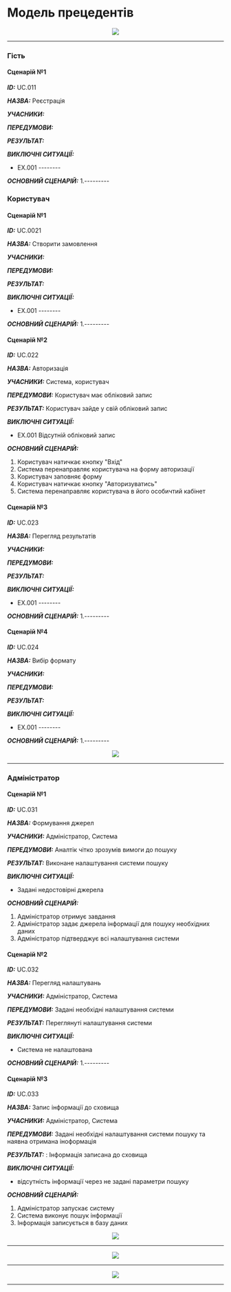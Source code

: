 # Модель прецедентів

<p align="center">
<img src = "http://www.plantuml.com/plantuml/proxy?cache=no&src=https://raw.githubusercontent.com/naz-olegovich/media_content_analysis_system/master/src/uml/diagam1.plum" /></p>
<hr>

### Гість

#### Сценарій №1

***ID:*** UC.011
       
***НАЗВА:*** Реєстрація

***УЧАСНИКИ:*** 

***ПЕРЕДУМОВИ:*** 

***РЕЗУЛЬТАТ:*** 

***ВИКЛЮЧНІ СИТУАЦІЇ:***
 - EХ.001 --------

***ОСНОВНИЙ СЦЕНАРІЙ:*** 
1.---------


### Користувач

#### Сценарій №1

***ID:*** UC.0021
       
***НАЗВА:*** Створити замовлення

***УЧАСНИКИ:*** 

***ПЕРЕДУМОВИ:*** 

***РЕЗУЛЬТАТ:*** 

***ВИКЛЮЧНІ СИТУАЦІЇ:***
 - EХ.001 --------

***ОСНОВНИЙ СЦЕНАРІЙ:*** 
1.---------


#### Сценарій №2

***ID:*** UC.022
       
***НАЗВА:*** Авторизація

***УЧАСНИКИ:*** Система, користувач

***ПЕРЕДУМОВИ:*** Користувач має обліковий запис

***РЕЗУЛЬТАТ:*** Користувач зайде у свій обліковий запис

***ВИКЛЮЧНІ СИТУАЦІЇ:***
 - EХ.001 Відсутній обліковий запис

***ОСНОВНИЙ СЦЕНАРІЙ:*** 
1. Користувач натичкає кнопку "Вхід"
2. Система перенаправляє користувача на форму авторизації
3. Користувач заповняє форму
4. Користувач натичкає кнопку "Авторизуватись"
5. Система перенаправляє користувача в його особичтий кабінет


#### Сценарій №3

***ID:*** UC.023
       
***НАЗВА:*** Перегляд результатів

***УЧАСНИКИ:*** 

***ПЕРЕДУМОВИ:*** 

***РЕЗУЛЬТАТ:*** 

***ВИКЛЮЧНІ СИТУАЦІЇ:***
 - EХ.001 --------

***ОСНОВНИЙ СЦЕНАРІЙ:*** 
1.---------


#### Сценарій №4

***ID:*** UC.024
       
***НАЗВА:***  Вибір формату

***УЧАСНИКИ:*** 

***ПЕРЕДУМОВИ:*** 

***РЕЗУЛЬТАТ:*** 

***ВИКЛЮЧНІ СИТУАЦІЇ:***
 - EХ.001 --------

***ОСНОВНИЙ СЦЕНАРІЙ:*** 
1.---------

<p align="center">
<img src = "http://www.plantuml.com/plantuml/proxy?cache=no&src=https://raw.githubusercontent.com/naz-olegovich/media_content_analysis_system/master/src/uml/User_usecase_overview" />
</p>
<hr>


### Адміністратор

#### Сценарій №1

***ID:*** UC.031
       
***НАЗВА:*** Формування джерел

***УЧАСНИКИ:*** Адміністратор, Система

***ПЕРЕДУМОВИ:*** Аналтік чітко зрозумів вимоги до пошуку

***РЕЗУЛЬТАТ:*** Виконане налаштування системи пошуку

***ВИКЛЮЧНІ СИТУАЦІЇ:***
 - Задані недостовірні джерела

***ОСНОВНИЙ СЦЕНАРІЙ:*** 
1.	Адміністратор отримує завдання
2.	Адміністратор задає джерела інформації для пошуку необхідних даних
3.	Адміністратор підтверджує всі налаштування системи



#### Сценарій №2

***ID:*** UC.032
       
***НАЗВА:*** Перегляд налаштувань

***УЧАСНИКИ:*** Адміністратор, Система

***ПЕРЕДУМОВИ:*** Задані необхідні налаштування системи

***РЕЗУЛЬТАТ:*** Переглянуті налаштування системи

***ВИКЛЮЧНІ СИТУАЦІЇ:***
 - Система не налаштована


***ОСНОВНИЙ СЦЕНАРІЙ:*** 
1.---------

#### Сценарій №3

***ID:*** UC.033
       
***НАЗВА:*** Запис інформації до сховища 

***УЧАСНИКИ:*** Адміністратор, Система

***ПЕРЕДУМОВИ:*** Задані необхідні налаштування системи пошуку та наявна отримана іноформація

***РЕЗУЛЬТАТ:*** : Інформація записана до сховища

***ВИКЛЮЧНІ СИТУАЦІЇ:***
 - відсутність інформації через не задані параметри пошуку
 
***ОСНОВНИЙ СЦЕНАРІЙ:*** 
1.	Адміністратор запускає систему
2.	Система виконує пошук інформації
3.	Інформація записується в базу даних

<p align="center">
<img src = "http://www.plantuml.com/plantuml/proxy?cache=no&src=https://raw.githubusercontent.com/naz-olegovich/media_content_analysis_system/master/src/uml/Admin_usecase_overview" />
</p>
<hr>

<p align="center">
<img src = "http://www.plantuml.com/plantuml/proxy?cache=no&src=https://raw.githubusercontent.com/naz-olegovich/media_content_analysis_system/master/src/uml/Analyst_usecase_overview" />
</p>
<hr>

<p align="center">
<img src = "http://www.plantuml.com/plantuml/proxy?cache=no&src=https://raw.githubusercontent.com/naz-olegovich/media_content_analysis_system/master/src/uml/Analyst_usecase2_overview" />
</p>
<hr>

